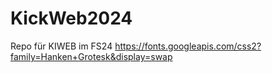 # KickWeb2024
Repo für KIWEB im FS24
https://fonts.googleapis.com/css2?family=Hanken+Grotesk&display=swap
